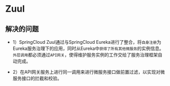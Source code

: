 # Zuul

## 解决的问题

* 1）SpringCloud Zuul通过与SpringCloud Eureka进行了整合，将`自身注册`为Eureka服务治理下的应用，同时从Eureka中`获得了所有其他微服务`的实例信息。`外层调用`都必须通过`API网关`，使得维护服务实例的工作交给了服务治理框架自动完成。

* 2）在API网关服务上进行同一调用来进行微服务接口做前置过滤，以实现对微服务接口的拦截和校验。

